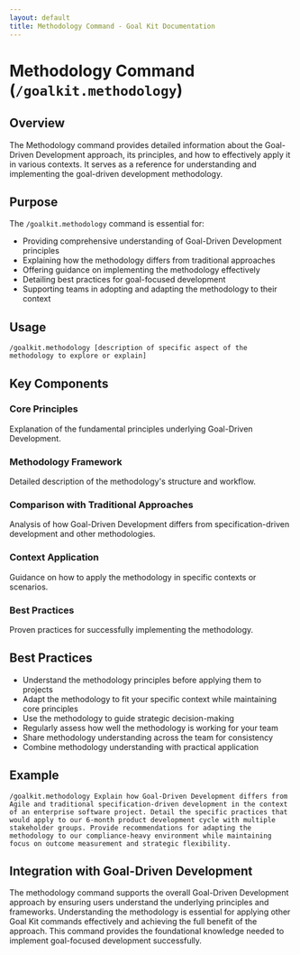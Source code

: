 ```yaml
---
layout: default
title: Methodology Command - Goal Kit Documentation
---
```


# Methodology Command (`/goalkit.methodology`)

## Overview

The Methodology command provides detailed information about the Goal-Driven Development approach, its principles, and how to effectively apply it in various contexts. It serves as a reference for understanding and implementing the goal-driven development methodology.

## Purpose

The `/goalkit.methodology` command is essential for:

- Providing comprehensive understanding of Goal-Driven Development principles
- Explaining how the methodology differs from traditional approaches
- Offering guidance on implementing the methodology effectively
- Detailing best practices for goal-focused development
- Supporting teams in adopting and adapting the methodology to their context

## Usage

```
/goalkit.methodology [description of specific aspect of the methodology to explore or explain]
```

## Key Components

### Core Principles
Explanation of the fundamental principles underlying Goal-Driven Development.

### Methodology Framework
Detailed description of the methodology's structure and workflow.

### Comparison with Traditional Approaches
Analysis of how Goal-Driven Development differs from specification-driven development and other methodologies.

### Context Application
Guidance on how to apply the methodology in specific contexts or scenarios.

### Best Practices
Proven practices for successfully implementing the methodology.

## Best Practices

- Understand the methodology principles before applying them to projects
- Adapt the methodology to fit your specific context while maintaining core principles
- Use the methodology to guide strategic decision-making
- Regularly assess how well the methodology is working for your team
- Share methodology understanding across the team for consistency
- Combine methodology understanding with practical application

## Example

```
/goalkit.methodology Explain how Goal-Driven Development differs from Agile and traditional specification-driven development in the context of an enterprise software project. Detail the specific practices that would apply to our 6-month product development cycle with multiple stakeholder groups. Provide recommendations for adapting the methodology to our compliance-heavy environment while maintaining focus on outcome measurement and strategic flexibility.
```

## Integration with Goal-Driven Development

The methodology command supports the overall Goal-Driven Development approach by ensuring users understand the underlying principles and frameworks. Understanding the methodology is essential for applying other Goal Kit commands effectively and achieving the full benefit of the approach. This command provides the foundational knowledge needed to implement goal-focused development successfully.